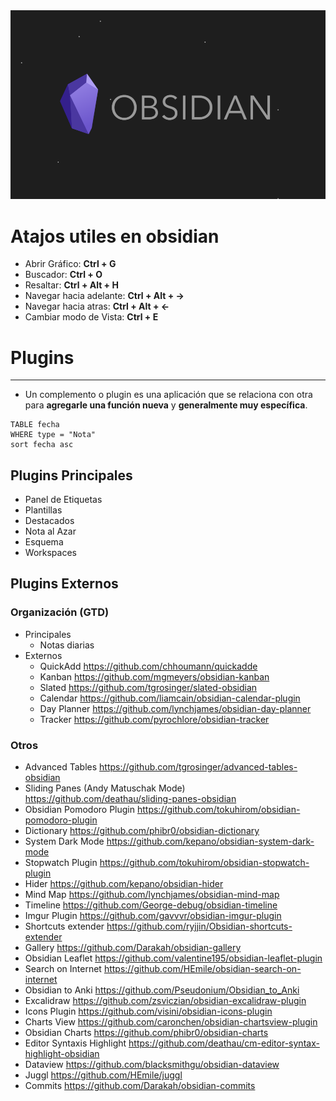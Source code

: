 <img src="Media/Obsidian portada.png" max-widht="100%" height="auto" alt="Portada de obsidian"> 


# Atajos utiles en obsidian
-   Abrir Gráfico: **Ctrl + G**
-   Buscador: **Ctrl + O**
-   Resaltar: **Ctrl + Alt + H**
-   Navegar hacia adelante: **Ctrl + Alt + →**
-   Navegar hacia atras: **Ctrl + Alt + ←**
-   Cambiar modo de Vista: **Ctrl + E**

# Plugins
---
- Un complemento o plugin es una aplicación que se relaciona con otra para **agregarle una función nueva** y **generalmente muy específica**.

```dataview
TABLE fecha
WHERE type = "Nota"
sort fecha asc
```

## Plugins Principales
- Panel de Etiquetas
- Plantillas
- Destacados
- Nota al Azar
- Esquema
- Workspaces	
## Plugins Externos
### Organización (GTD)
  - Principales
    - Notas diarias
  - Externos
    - QuickAdd https://github.com/chhoumann/quickadde
    - Kanban https://github.com/mgmeyers/obsidian-kanban
    - Slated https://github.com/tgrosinger/slated-obsidian
    - Calendar https://github.com/liamcain/obsidian-calendar-plugin
    - Day Planner https://github.com/lynchjames/obsidian-day-planner
    - Tracker https://github.com/pyrochlore/obsidian-tracker

### Otros
- Advanced Tables https://github.com/tgrosinger/advanced-tables-obsidian
- Sliding Panes (Andy Matuschak Mode) https://github.com/deathau/sliding-panes-obsidian
- Obsidian Pomodoro Plugin https://github.com/tokuhirom/obsidian-pomodoro-plugin
- Dictionary https://github.com/phibr0/obsidian-dictionary
- System Dark Mode https://github.com/kepano/obsidian-system-dark-mode
- Stopwatch Plugin https://github.com/tokuhirom/obsidian-stopwatch-plugin
- Hider https://github.com/kepano/obsidian-hider
- Mind Map https://github.com/lynchjames/obsidian-mind-map
- Timeline https://github.com/George-debug/obsidian-timeline
- Imgur Plugin https://github.com/gavvvr/obsidian-imgur-plugin
- Shortcuts extender https://github.com/ryjjin/Obsidian-shortcuts-extender
- Gallery https://github.com/Darakah/obsidian-gallery
- Obsidian Leaflet https://github.com/valentine195/obsidian-leaflet-plugin
- Search on Internet https://github.com/HEmile/obsidian-search-on-internet
- Obsidian to Anki https://github.com/Pseudonium/Obsidian_to_Anki
- Excalidraw https://github.com/zsviczian/obsidian-excalidraw-plugin
- Icons Plugin https://github.com/visini/obsidian-icons-plugin
- Charts View https://github.com/caronchen/obsidian-chartsview-plugin
- Obsidian Charts https://github.com/phibr0/obsidian-charts
- Editor Syntaxis Highlight https://github.com/deathau/cm-editor-syntax-highlight-obsidian
- Dataview https://github.com/blacksmithgu/obsidian-dataview
- Juggl https://github.com/HEmile/juggl
- Commits https://github.com/Darakah/obsidian-commits
